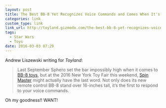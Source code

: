 ```yaml
---
layout: post
title: The Best BB-8 Yet Recognizes Voice Commands and Comes When It's Called | Toyland
categories: link
custom_type: link
link_url: http://toyland.gizmodo.com/the-best-bb-8-yet-recognizes-voice-commands-and-comes-w-1758410074
tags:
  - Star Wars
  - Toys
date: 2016-03-03 07:29
---
```

Andrew Liszewski writing for *Toyland*:

> Last September Sphero set the bar impossibly high when it comes to [BB-8 toys](http://toyland.gizmodo.com/sphero-bb-8-review-this-is-the-coolest-star-wars-toy-e-1727067215), but at the 2016 New York Toy Fair this weekend, [Spin Master](http://www.spinmaster.com/) might actually have the last word. Not only does its new remote control BB-8 stand over 16-inches tall, it’s the first to respond to your voice commands.

Oh my goodness!! WANT!